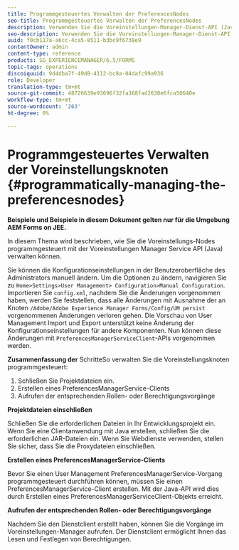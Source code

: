 ```yaml
---
title: Programmgesteuertes Verwalten der PreferencesNodes
seo-title: Programmgesteuertes Verwalten der PreferencesNodes
description: Verwenden Sie die Voreinstellungen-Manager-Dienst-API (Java), um die Voreinstellungsknoten programmgesteuert zu verwalten.
seo-description: Verwenden Sie die Voreinstellungen-Manager-Dienst-API (Java), um die Voreinstellungsknoten programmgesteuert zu verwalten.
uuid: f0cb117a-a6cc-4ca5-8511-b3bc9f6738e9
contentOwner: admin
content-type: reference
products: SG_EXPERIENCEMANAGER/6.5/FORMS
topic-tags: operations
discoiquuid: 9d4dba7f-49d8-4112-bc8a-04dafc99a936
role: Developer
translation-type: tm+mt
source-git-commit: 48726639e93696f32fa368fad2630e6fca50640e
workflow-type: tm+mt
source-wordcount: '263'
ht-degree: 0%

---
```



# Programmgesteuertes Verwalten der Voreinstellungsknoten {#programmatically-managing-the-preferencesnodes}

**Beispiele und Beispiele in diesem Dokument gelten nur für die Umgebung AEM Forms on JEE.**

In diesem Thema wird beschrieben, wie Sie die Voreinstellungs-Nodes programmgesteuert mit der Voreinstellungen Manager Service API (Java) verwalten können.

Sie können die Konfigurationseinstellungen in der Benutzeroberfläche des Administrators manuell ändern. Um die Optionen zu ändern, navigieren Sie zu `Home>Settings>User Management> Configuration>Manual Configuration`. Importieren Sie `config.xml`, nachdem Sie die Änderungen vorgenommen haben, werden Sie feststellen, dass alle Änderungen mit Ausnahme der an Knoten `/Adobe/Adobe Experience Manager Forms/Config/UM persist` vorgenommenen Änderungen verloren gehen. Die Vorschau von User Management Import und Export unterstützt keine Änderung der Konfigurationseinstellungen für andere Komponenten. Nun können diese Änderungen mit `PreferencesManagerServiceClient`-APIs vorgenommen werden.

**Zusammenfassung der** SchritteSo verwalten Sie die Voreinstellungsknoten programmgesteuert:

1. Schließen Sie Projektdateien ein.
1. Erstellen eines PreferencesManagerService-Clients
1. Aufrufen der entsprechenden Rollen- oder Berechtigungsvorgänge

**Projektdateien einschließen**

Schließen Sie die erforderlichen Dateien in Ihr Entwicklungsprojekt ein. Wenn Sie eine Clientanwendung mit Java erstellen, schließen Sie die erforderlichen JAR-Dateien ein. Wenn Sie Webdienste verwenden, stellen Sie sicher, dass Sie die Proxydateien einschließen.

**Erstellen eines PreferencesManagerService-Clients**

Bevor Sie einen User Management PreferencesManagerService-Vorgang programmgesteuert durchführen können, müssen Sie einen PreferencesManagerService-Client erstellen. Mit der Java-API wird dies durch Erstellen eines PreferencesManagerServiceClient-Objekts erreicht.

**Aufrufen der entsprechenden Rollen- oder Berechtigungsvorgänge**

Nachdem Sie den Dienstclient erstellt haben, können Sie die Vorgänge im Voreinstellungen-Manager aufrufen. Der Dienstclient ermöglicht Ihnen das Lesen und Festlegen von Berechtigungen.
